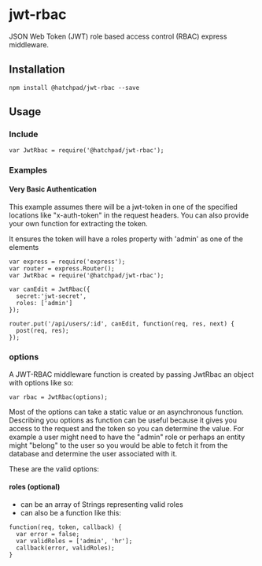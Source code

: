 # jwt-rbac

JSON Web Token (JWT) role based access control (RBAC) express middleware.

## Installation

`npm install @hatchpad/jwt-rbac --save`

## Usage

### Include

`var JwtRbac = require('@hatchpad/jwt-rbac');`

### Examples

#### Very Basic Authentication
This example assumes there will be a jwt-token in one of the specified locations like "x-auth-token" in the request headers. You can also provide your own function for extracting the token.

It ensures the token will have a roles property with 'admin' as one of the elements
```
var express = require('express');
var router = express.Router();
var JwtRbac = require('@hatchpad/jwt-rbac');

var canEdit = JwtRbac({
  secret:'jwt-secret',
  roles: ['admin']
});

router.put('/api/users/:id', canEdit, function(req, res, next) {
  post(req, res);
});
```

### options

A JWT-RBAC middleware function is created by passing JwtRbac an object with options like so:

`var rbac = JwtRbac(options);`

Most of the options can take a static value or an asynchronous function. Describing you options as function can be useful because it gives you access to the request and the token so you can determine the value.  For example a user might need to have the "admin" role or perhaps an entity might "belong" to the user so you would be able to fetch it from the database and determine the user associated with it.

These are the valid options:

#### roles (optional)
* can be an array of Strings representing valid roles
* can also be a function like this:
```
function(req, token, callback) {
  var error = false;
  var validRoles = ['admin', 'hr'];
  callback(error, validRoles);
}
```
